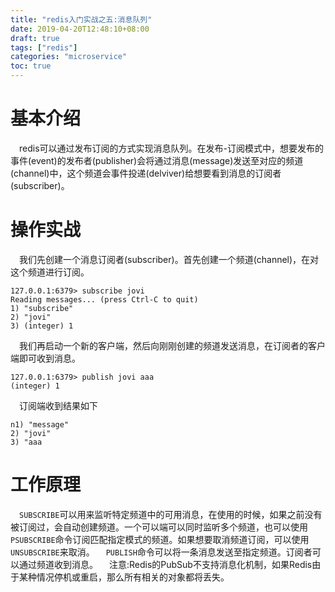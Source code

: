 ```yaml
---
title: "redis入门实战之五:消息队列"
date: 2019-04-20T12:48:10+08:00
draft: true
tags: ["redis"]
categories: "microservice"
toc: true
---
```

# 基本介绍
&emsp;redis可以通过发布订阅的方式实现消息队列。在发布-订阅模式中，想要发布的事件(event)的发布者(publisher)会将通过消息(message)发送至对应的频道(channel)中，这个频道会事件投递(delviver)给想要看到消息的订阅者(subscriber)。 

# 操作实战
&emsp;我们先创建一个消息订阅者(subscriber)。首先创建一个频道(channel)，在对这个频道进行订阅。
```editorconfig
127.0.0.1:6379> subscribe jovi
Reading messages... (press Ctrl-C to quit)
1) "subscribe"
2) "jovi"
3) (integer) 1
```
&emsp;我们再启动一个新的客户端，然后向刚刚创建的频道发送消息，在订阅者的客户端即可收到消息。
```editorconfig
127.0.0.1:6379> publish jovi aaa
(integer) 1
```
&emsp;订阅端收到结果如下
```jshelllanguage
n1) "message"
2) "jovi"
3) "aaa
```

# 工作原理
&emsp;`SUBSCRIBE`可以用来监听特定频道中的可用消息，在使用的时候，如果之前没有被订阅过，会自动创建频道。一个可以端可以同时监听多个频道，也可以使用`PSUBSCRIBE`命令订阅匹配指定模式的频道。如果想要取消频道订阅，可以使用`UNSUBSCRIBE`来取消。
&emsp;`PUBLISH`命令可以将一条消息发送至指定频道。订阅者可以通过频道收到消息。
&emsp;注意:Redis的PubSub不支持消息化机制，如果Redis由于某种情况停机或重启，那么所有相关的对象都将丢失。